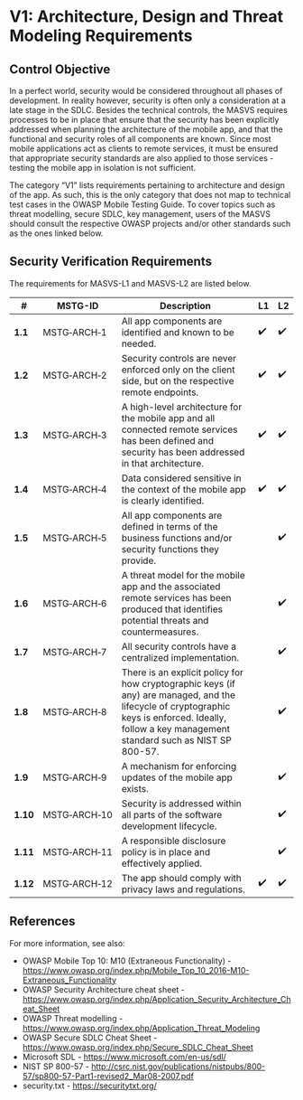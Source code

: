 # V1: Architecture, Design and Threat Modeling Requirements

## Control Objective

In a perfect world, security would be considered throughout all phases of development. In reality however, security is often only a consideration at a late stage in the SDLC. Besides the technical controls, the MASVS requires processes to be in place that ensure that the security has been explicitly addressed when planning the architecture of the mobile app, and that the functional and security roles of all components are known. Since most mobile applications act as clients to remote services, it must be ensured that appropriate security standards are also applied to those services - testing the mobile app in isolation is not sufficient.

The category “V1” lists requirements pertaining to architecture and design of the app. As such, this is the only category that does not map to technical test cases in the OWASP Mobile Testing Guide. To cover topics such as threat modelling, secure SDLC, key management, users of the MASVS should consult the respective OWASP projects and/or other standards such as the ones linked below.

<div style="page-break-after: always;">
</div>

## Security Verification Requirements

The requirements for MASVS-L1 and MASVS-L2 are listed below.

| # | MSTG-ID | Description | L1 | L2 |
| --- | --- | --- | --- | --- |
| **1.1** | MSTG‑ARCH‑1 | All app components are identified and known to be needed. | ✔️ | ✔️ |
| **1.2** | MSTG‑ARCH‑2 | Security controls are never enforced only on the client side, but on the respective remote endpoints. | ✔️ | ✔️ |
| **1.3** | MSTG‑ARCH‑3 | A high-level architecture for the mobile app and all connected remote services has been defined and security has been addressed in that architecture. | ✔️ | ✔️ |
| **1.4** | MSTG‑ARCH‑4 | Data considered sensitive in the context of the mobile app is clearly identified. | ✔️ | ✔️ |
| **1.5** | MSTG‑ARCH‑5 | All app components are defined in terms of the business functions and/or security functions they provide. |  | ✔️ |
| **1.6** | MSTG‑ARCH‑6 | A threat model for the mobile app and the associated remote services has been produced that identifies potential threats and countermeasures. |  | ✔️ |
| **1.7** | MSTG‑ARCH‑7 | All security controls have a centralized implementation. |  | ✔️ |
| **1.8** | MSTG‑ARCH‑8 | There is an explicit policy for how cryptographic keys (if any) are managed, and the lifecycle of cryptographic keys is enforced. Ideally, follow a key management standard such as NIST SP 800-57. |  | ✔️ |
| **1.9** | MSTG‑ARCH‑9 | A mechanism for enforcing updates of the mobile app exists. |  | ✔️ |
| **1.10** | MSTG‑ARCH‑10 | Security is addressed within all parts of the software development lifecycle. |  | ✔️ |
| **1.11** | MSTG‑ARCH‑11 | A responsible disclosure policy is in place and effectively applied. |  | ✔️ |
| **1.12** | MSTG‑ARCH‑12 | The app should comply with privacy laws and regulations. | ✔️ | ✔️ |

## References

For more information, see also:

- OWASP Mobile Top 10: M10 (Extraneous Functionality) - <https://www.owasp.org/index.php/Mobile_Top_10_2016-M10-Extraneous_Functionality>
- OWASP Security Architecture cheat sheet - <https://www.owasp.org/index.php/Application_Security_Architecture_Cheat_Sheet>
- OWASP Threat modelling - <https://www.owasp.org/index.php/Application_Threat_Modeling>
- OWASP Secure SDLC Cheat Sheet - <https://www.owasp.org/index.php/Secure_SDLC_Cheat_Sheet>
- Microsoft SDL - <https://www.microsoft.com/en-us/sdl/>
- NIST SP 800-57 - <http://csrc.nist.gov/publications/nistpubs/800-57/sp800-57-Part1-revised2_Mar08-2007.pdf>
- security.txt - <https://securitytxt.org/>
